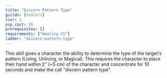 ```yaml
---
title: "Discern Pattern Type"
guilds: [healers]
tier: 1
osp_cost: 10
prerequisites: []
requirements: ["Healing CS"]
ladder: "discern-pattern-type"
---
```

This skill gives a character the ability to determine the type of the target's pattern (Living, Unliving, or Magical). This requires the character to place their hand within 2" (~5 cm) of the character and concentrate for 10 seconds and make the call "discern pattern type".
